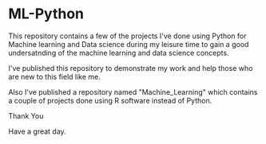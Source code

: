 # ML-Python

This repository contains a few of the projects I've done using Python for Machine learning and Data science during my leisure time to gain a good undersatnding of the machine learning and data science concepts.

I've published this repository to demonstrate my work and help those who are new to this field like me.

Also I've published a repository named "Machine_Learning" which contains a couple of projects done using R software instead of Python.

Thank You

Have a great day.
